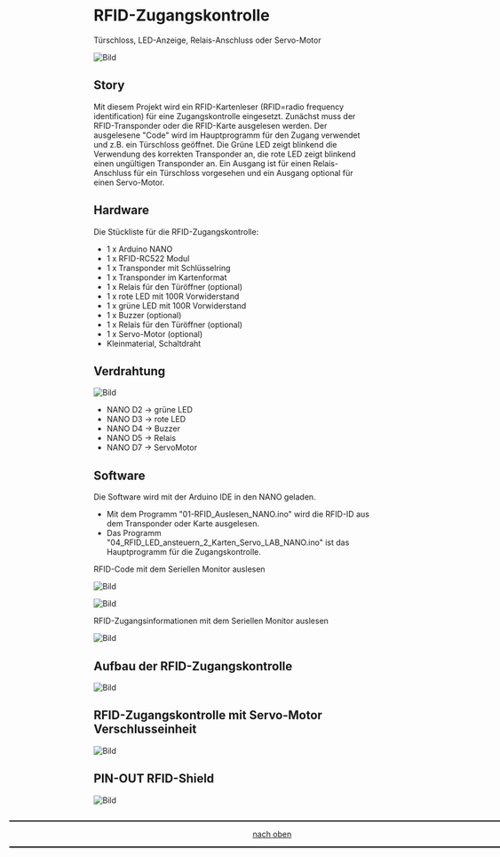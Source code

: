 <a name="oben"></a>

# RFID-Zugangskontrolle
Türschloss, LED-Anzeige, Relais-Anschluss oder Servo-Motor

![Bild](pic/rfid3.jpg)

## Story

Mit diesem Projekt wird ein RFID-Kartenleser (RFID=radio frequency identification) für eine Zugangskontrolle eingesetzt. Zunächst muss der RFID-Transponder oder die RFID-Karte ausgelesen werden. Der ausgelesene "Code" wird im Hauptprogramm für den Zugang verwendet und z.B. ein Türschloss geöffnet.
Die Grüne LED zeigt blinkend die Verwendung des korrekten Transponder an, die rote LED zeigt blinkend einen ungültigen Transponder an. Ein Ausgang ist für einen Relais-Anschluss für ein Türschloss vorgesehen und ein Ausgang optional für einen Servo-Motor.

## Hardware

Die Stückliste für die RFID-Zugangskontrolle:

+ 1 x Arduino NANO
+ 1 x RFID-RC522 Modul
+ 1 x Transponder mit Schlüsselring
+ 1 x Transponder im Kartenformat
+ 1 x Relais für den Türöffner (optional)
+ 1 x rote LED mit 100R Vorwiderstand
+ 1 x grüne LED mit 100R Vorwiderstand
+ 1 x Buzzer (optional)
+ 1 x Relais für den Türöffner (optional)
+ 1 x Servo-Motor (optional)
+ Kleinmaterial, Schaltdraht

## Verdrahtung

![Bild](pic/rfid1.png)

+ NANO D2 -> grüne LED
+ NANO D3 -> rote LED
+ NANO D4 -> Buzzer
+ NANO D5 -> Relais
+ NANO D7 -> ServoMotor

## Software
Die Software wird mit der Arduino IDE in den NANO geladen.

+ Mit dem Programm "01-RFID_Auslesen_NANO.ino" wird die RFID-ID aus dem Transponder oder Karte ausgelesen.
+ Das Programm "04_RFID_LED_ansteuern_2_Karten_Servo_LAB_NANO.ino" ist das Hauptprogramm für die Zugangskontrolle.

RFID-Code mit dem Seriellen Monitor auslesen

![Bild](pic/rfid4.png)

![Bild](pic/rfid4dpng.png)


RFID-Zugangsinformationen mit dem Seriellen Monitor auslesen

![Bild](pic/rfid4c.png)




## Aufbau der RFID-Zugangskontrolle

![Bild](pic/rfid2.jpg)

## RFID-Zugangskontrolle mit Servo-Motor Verschlusseinheit

![Bild](pic/rfid3.jpg)


## PIN-OUT RFID-Shield

![Bild](pic/rfid5.jpg)




<div style="position:absolute; left:2cm; ">   
<ol class="breadcrumb" style="border-top: 2px solid black;border-bottom:2px solid black; height: 45px; width: 900px;"> <p align="center"><a href="#oben">nach oben</a></p></ol>
</div> 












